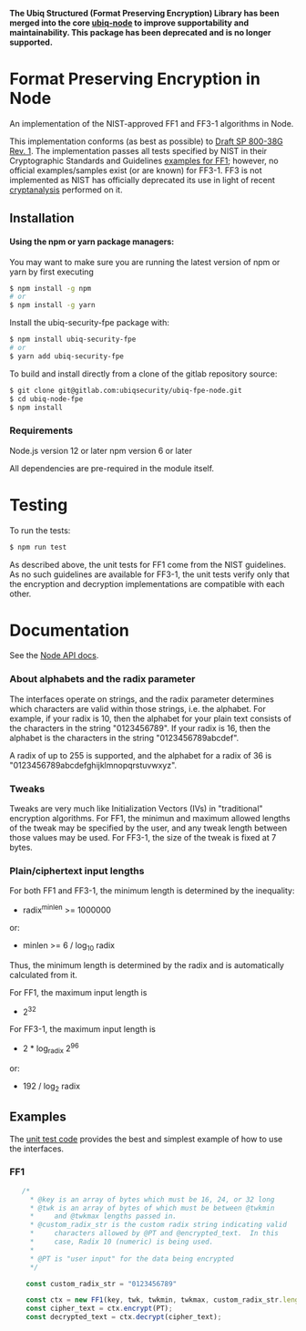 **The Ubiq Structured (Format Preserving Encryption) Library has been merged into the core [ubiq-node](https://github.com/ubiqsecurity/ubiq-node) to improve supportability and maintainability. This package has been deprecated and is no longer supported.**

# Format Preserving Encryption in Node

An implementation of the NIST-approved FF1 and FF3-1 algorithms in Node.

This implementation conforms (as best as possible) to
[Draft SP 800-38G Rev. 1][800-38g1]. The implementation passes all tests
specified by NIST in their Cryptographic Standards and Guidelines
[examples for FF1][ff1-examples]; however, no official examples/samples exist
(or are known) for FF3-1. FF3 is not implemented as NIST has officially
deprecated its use in light of recent [cryptanalysis][ff3-cryptanalysis]
performed on it.


## Installation

#### Using the npm or yarn package managers:
You may want to make sure you are running the latest version of npm or yarn by first executing
```sh
$ npm install -g npm
# or
$ npm install -g yarn
```

Install the ubiq-security-fpe package with:

```sh
$ npm install ubiq-security-fpe
# or
$ yarn add ubiq-security-fpe
```

To build and install directly from a clone of the gitlab repository source:

```sh
$ git clone git@gitlab.com:ubiqsecurity/ubiq-fpe-node.git
$ cd ubiq-node-fpe
$ npm install
```

### Requirements

Node.js version 12 or later
npm version 6 or later

All dependencies are pre-required in the module itself.




# Testing

To run the tests:
```sh
$ npm run test
```

As described above, the unit tests for FF1 come from the NIST guidelines. As
no such guidelines are available for FF3-1, the unit tests verify only that
the encryption and decryption implementations are compatible with each other.

# Documentation

See the [Node API docs][apidocs].




### About alphabets and the radix parameter

The interfaces operate on strings, and the radix parameter determines which
characters are valid within those strings, i.e. the alphabet. For example, if
your radix is 10, then the alphabet for your plain text consists of the
characters in the string "0123456789". If your radix is 16, then the
alphabet is the characters in the string "0123456789abcdef".

A radix of up to 255 is supported, and the alphabet for a radix of 36 is
"0123456789abcdefghijklmnopqrstuvwxyz".

### Tweaks

Tweaks are very much like Initialization Vectors (IVs) in "traditional"
encryption algorithms. For FF1, the minimun and maximum allowed lengths of
the tweak may be specified by the user, and any tweak length between those
values may be used. For FF3-1, the size of the tweak is fixed at 7 bytes.

### Plain/ciphertext input lengths

For both FF1 and FF3-1, the minimum length is determined by the inequality:
- radix<sup>minlen</sup> >= 1000000

or:
- minlen >= 6 / log<sub>10</sub> radix

Thus, the minimum length is determined by the radix and is automatically
calculated from it.

For FF1, the maximum input length is
- 2<sup>32</sup>

For FF3-1, the maximum input length is
- 2 * log<sub>radix</sub> 2<sup>96</sup>

or:
- 192 / log<sub>2</sub> radix

## Examples

The [unit test code](test) provides the best and simplest example of how to use the
interfaces.


### FF1
```javascript
   /*
     * @key is an array of bytes which must be 16, 24, or 32 long
     * @twk is an array of bytes of which must be between @twkmin
     *     and @twkmax lengths passed in. 
     * @custom_radix_str is the custom radix string indicating valid
     *     characters allowed by @PT and @encrypted_text.  In this
     *     case, Radix 10 (numeric) is being used.
     * 
     * @PT is "user input" for the data being encrypted
     */

    const custom_radix_str = "0123456789"

    const ctx = new FF1(key, twk, twkmin, twkmax, custom_radix_str.length, custom_radix_str);
    const cipher_text = ctx.encrypt(PT);
    const decrypted_text = ctx.decrypt(cipher_text);
```

[800-38g1]:https://nvlpubs.nist.gov/nistpubs/SpecialPublications/NIST.SP.800-38Gr1-draft.pdf
[ff1-examples]:https://csrc.nist.gov/CSRC/media/Projects/Cryptographic-Standards-and-Guidelines/documents/examples/FF1samples.pdf
[ff3-cryptanalysis]:https://csrc.nist.gov/News/2017/Recent-Cryptanalysis-of-FF3
[dashboard]:https://dashboard.ubiqsecurity.com
[credentials]:https://dev.ubiqsecurity.com/docs/how-to-create-api-keys
[apidocs]:https://dev.ubiqsecurity.com/docs/api

